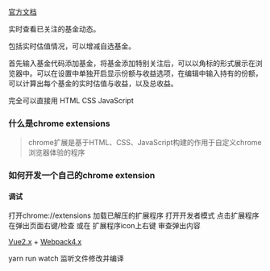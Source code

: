 [官方文档](https://developer.chrome.com/extensions/manifest)

实时查看已关注的基金动态。

包括实时估值情况，可以增减自选基金。

首先输入基金代码添加基金，将基金添加特别关注后，可以以角标的形式展示在浏览器中。可以在设置中单独开启显示份额与收益选项，在编辑中输入持有的份额，可以计算出每个基金的实时估值与收益，以及总收益。

完全可以直接用 HTML CSS JavaScript

### 什么是chrome extensions
> chrome扩展是基于HTML、CSS、JavaScript构建的作用于自定义chrome浏览器体验的程序

### 如何开发一个自己的chrome extension

#### 调试
打开chrome://extensions 加载已解压的扩展程序
打开开发者模式
点击扩展程序在弹出页面右键/检查 或在 扩展程序icon上右键 审查弹出内容

[Vue2.x](https://cn.vuejs.org/v2/guide/instance.html) + [Webpack4.x](https://v4.webpack.js.org/concepts/plugins/)

yarn run watch 监听文件修改并编译